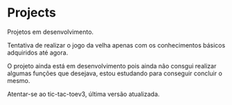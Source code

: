 # Projects
Projetos em desenvolvimento.

Tentativa de realizar o jogo da velha apenas com os conhecimentos básicos adquiridos até agora.

O projeto ainda está em desenvolvimento pois ainda não consgui realizar algumas funções que desejava, estou estudando para conseguir concluir o mesmo.

Atentar-se ao tic-tac-toev3, última versão atualizada.
